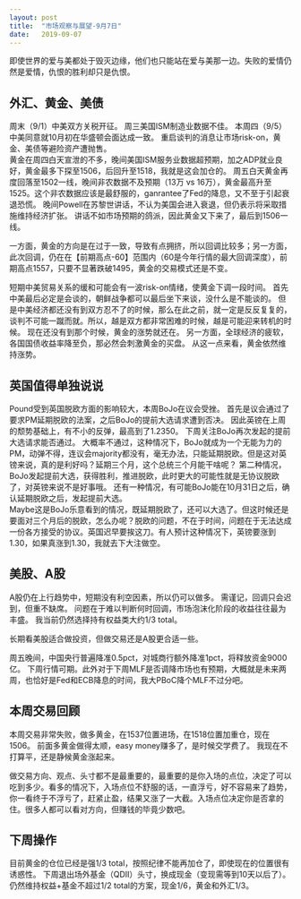 ```yaml
---
layout: post
title:  "市场观察与展望-9月7日"
date:   2019-09-07
---
```


即使世界的爱与美都处于毁灭边缘，他们也只能站在爱与美那一边。失败的爱情仍然是爱情，仇恨的胜利却只是仇恨。

## 外汇、黄金、美债
周末（9/1）中美双方关税开征。
周三美国ISM制造业数据不佳。
本周四（9/5）中美同意就10月初在华盛顿会面达成一致。
重启谈判的消息让市场risk-on，黄金、美债等避险资产遭抛售。  
黄金在周四白天宣泄的不多，晚间美国ISM服务业数据超预期，加之ADP就业良好，黄金最多下探至1506，后回升至1518，我就是这会加仓的。
周五白天黄金再度回落至1502一线，晚间非农数据不及预期（13万 vs 16万），黄金最高升至1525。这个非农数据应该是最舒服的，ganrantee了Fed的降息，又不至于引起衰退恐慌。
晚间Powell在苏黎世讲话，不认为美国会进入衰退，但仍表示将采取措施维持经济扩张。
讲话不如市场预期的鸽派，因此黄金又下来了，最后到1506一线。

一方面，黄金的方向是在过于一致，导致有点拥挤，所以回调比较多；另一方面，此次回调，仍在在【前期高点-60】范围内（60是今年行情的最大回调深度），前期高点1557，只要不显著跌破1495，黄金的交易模式还是不变。

短期中美贸易关系的缓和可能会有一波risk-on情绪，使黄金下调一段时间。
首先中美最后必定是会谈的，朝鲜战争都可以最后坐下来谈，没什么是不能谈的。
但是中美经济都还没有到双方忍不了的时候，那么在此之前，就一定是反反复复的，谈判不可能一蹴而就。所以，越是双方都非常困难的时候，越是可能迎来转机的时候。
现在还没有到那个时候，黄金的涨势就还在。
另一方面，全球经济的疲软，各国国债收益率降至负，那必然会刺激黄金的买盘。
从这一点来看，黄金依然维持涨势。

## 英国值得单独说说
Pound受到英国脱欧方面的影响较大，本周BoJo在议会受挫。
首先是议会通过了要求PM延期脱欧的法案，之后BoJo的提前大选请求遭到否决。
因此英镑在上周的颓势基础上，有不小的反弹，最高到了1.2350。
下周关注BoJo再次发起的提前大选请求能否通过。
大概率不通过，这种情况下，BoJo就成为一个无能为力的PM，动弹不得，连议会majority都没有，毫无办法，只能延期脱欧。但是这对英镑来说，真的是利好吗？延期三个月，这个总统三个月能干啥呢？
第二种情况，BoJo发起提前大选，获得胜利，推进脱欧，此时更大的可能性就是无协议脱欧了，对英镑来说不是好事哦。
还有一种情况，有可能BoJo能在10月31日之后，确认延期脱欧之后，发起提前大选。  
Maybe这是BoJo乐意看到的情况，既延期脱欧了，还可以大选了。但这时候还是要面对三个月后的脱欧，怎么办呢？脱欧的问题，不在于时间，问题在于无法达成一份各方接受的协议。英国迟早要挨这刀。有人预计这种情况下，英镑要涨到1.30，如果真涨到1.30，我就去下大注做空。

## 美股、A股
A股仍在上行趋势中，短期没有利空因素，所以仍可以做多。
需谨记，回调只会迟到，但重不缺席。
问题在于难以判断何时回调，市场泡沫化阶段的收益往往最为丰盛。
我当前仍然选择持有权益类大约1/3 total。

长期看美股适合做投资，但做交易还是A股更合适一些。

周五晚间，中国央行普遍降准0.5pct，对城商行额外降准1pct，将释放资金9000亿。
下周行情可期。此外对于下周MLF是否调降市场也有预期，大概就是未来两周，也恰好是Fed和ECB降息的时间，我大PBoC降个MLF不过分吧。

## 本周交易回顾
本周交易非常失败，做多黄金，在1537位置进场，在1518位置加重仓，现在1506。
前面多黄金做得太顺，easy money赚多了，是时候交学费了。
我现在不打算平，还是静候黄金涨起来。

做交易方向、观点、头寸都不是最重要的，最重要的是你入场的点位，决定了可以吃到多少。看多的情况下，入场点位不舒服的话，一直浮亏，好不容易来了趋势，你一看终于不浮亏了，赶紧止盈，结果又涨了一大截。入场点位决定你是否拿的住。很多人都可以看对方向，但赚钱的毕竟少数吧。

## 下周操作
目前黄金的仓位已经是强1/3 total，按照纪律不能再加仓了，即使现在的位置很有诱惑性。
下周退出场外基金（QDII）头寸，换成现金（变现需等到10天以后了）。
仍然维持权益+基金不超过1/2 total的方案，现金1/6，黄金和外汇1/3。
